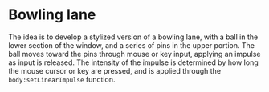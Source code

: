 # Bowling lane

The idea is to develop a stylized version of a bowling lane, with a ball in the lower section of the window, and a series of pins in the upper portion. The ball moves toward the pins through mouse or key input, applying an impulse as input is released. The intensity of the impulse is determined by how long the mouse cursor or key are pressed, and is applied through the `body:setLinearImpulse` function.
